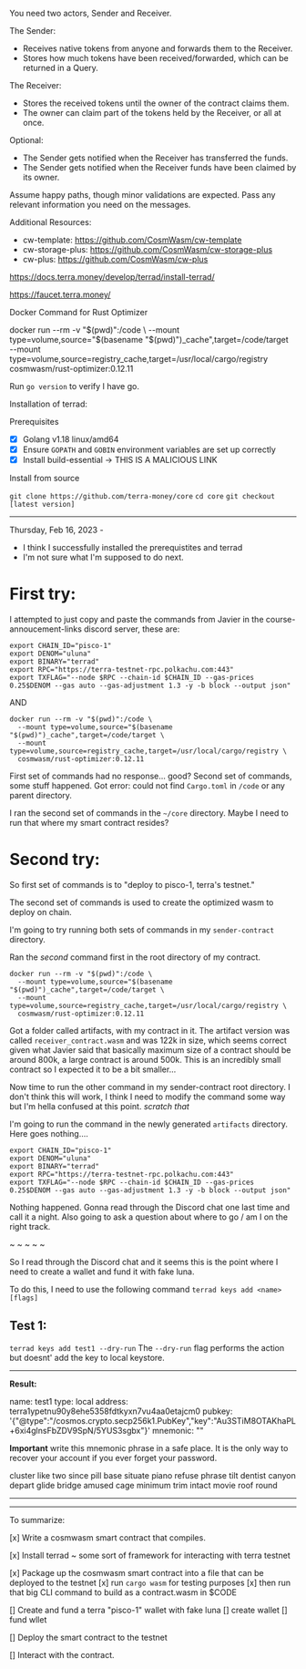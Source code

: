 You need two actors, Sender and Receiver.

The Sender:
- Receives native tokens from anyone and forwards them to the Receiver.
- Stores how much tokens have been received/forwarded, which can be returned in a Query.

The Receiver:
- Stores the received tokens until the owner of the contract claims them.
- The owner can claim part of the tokens held by the Receiver, or all at once.

Optional:
- The Sender gets notified when the Receiver has transferred the funds.
- The Sender gets notified when the Receiver funds have been claimed by its owner.

Assume happy paths, though minor validations are expected. Pass any relevant information you need on the messages.

Additional Resources:
- cw-template: https://github.com/CosmWasm/cw-template
- cw-storage-plus: https://github.com/CosmWasm/cw-storage-plus
- cw-plus: https://github.com/CosmWasm/cw-plus

https://docs.terra.money/develop/terrad/install-terrad/

https://faucet.terra.money/

Docker Command for Rust Optimizer

docker run --rm -v "$(pwd)":/code \
  --mount type=volume,source="$(basename "$(pwd)")_cache",target=/code/target \
  --mount type=volume,source=registry_cache,target=/usr/local/cargo/registry \
  cosmwasm/rust-optimizer:0.12.11

Run `go version` to verify I have go.

Installation of terrad:

Prerequisites

* [x] Golang v1.18 linux/amd64
* [x] Ensure `GOPATH` and `GOBIN` environment variables are set up correctly
* [x] Install build-essential -> THIS IS A MALICIOUS LINK

Install from source

`git clone https://github.com/terra-money/core`
`cd core`
`git checkout [latest version]`

- - - - - - - - - - - - - - - - - - - - - - - - - -

Thursday, Feb 16, 2023 - 

* I think I successfully installed the prerequistites and terrad
* I'm not sure what I'm supposed to do next.

# First try:

I attempted to just copy and paste the commands from Javier in the course-annoucement-links discord server, these are:

```
export CHAIN_ID="pisco-1"
export DENOM="uluna"
export BINARY="terrad"
export RPC="https://terra-testnet-rpc.polkachu.com:443"
export TXFLAG="--node $RPC --chain-id $CHAIN_ID --gas-prices 0.25$DENOM --gas auto --gas-adjustment 1.3 -y -b block --output json"
```

AND

```
docker run --rm -v "$(pwd)":/code \
  --mount type=volume,source="$(basename "$(pwd)")_cache",target=/code/target \
  --mount type=volume,source=registry_cache,target=/usr/local/cargo/registry \
  cosmwasm/rust-optimizer:0.12.11
```

First set of commands had no response... good?
Second set of commands, some stuff happened. Got error: could not find `Cargo.toml` in `/code` or any parent directory.

I ran the second set of commands in the `~/core` directory. Maybe I need to run that where my smart contract resides?

# Second try:

So first set of commands is to "deploy to pisco-1, terra's testnet."

The second set of commands is used to create the optimized wasm to deploy on chain.

I'm going to try running both sets of commands in my `sender-contract` directory.

Ran the *second* command first in the root directory of my contract.

```
docker run --rm -v "$(pwd)":/code \
  --mount type=volume,source="$(basename "$(pwd)")_cache",target=/code/target \
  --mount type=volume,source=registry_cache,target=/usr/local/cargo/registry \
  cosmwasm/rust-optimizer:0.12.11
```

Got a folder called artifacts, with my contract in it. The artifact version was called `receiver_contract.wasm` and was 122k in size, which seems correct given what Javier said that basically maximum size of a contract should be around 800k, a large contract is around 500k. This is an incredibly small contract so I expected it to be a bit smaller...

Now time to run the other command in my sender-contract root directory. I don't think this will work, I think I need to modify the command some way but I'm hella confused at this point. *scratch that*

I'm going to run the command in the newly generated `artifacts` directory. Here goes nothing....

```
export CHAIN_ID="pisco-1"
export DENOM="uluna"
export BINARY="terrad"
export RPC="https://terra-testnet-rpc.polkachu.com:443"
export TXFLAG="--node $RPC --chain-id $CHAIN_ID --gas-prices 0.25$DENOM --gas auto --gas-adjustment 1.3 -y -b block --output json"
```

Nothing happened. Gonna read through the Discord chat one last time and call it a night. Also going to ask a question about where to go / am I on the right track.

~ ~ ~ ~ ~

So I read through the Discord chat and it seems this is the point where I need to create a wallet and fund it with fake luna.

To do this, I need to use the following command `terrad keys add <name> [flags]`

## Test 1:
`terrad keys add test1 --dry-run`
The `--dry-run` flag performs the action but doesnt' add the key to local keystore.

* * * * * * * * *

**Result:**

name: test1
  type: local
  address: terra1ypetnu90y8ehe5358fdtkyxn7vu4aa0etajcm0
  pubkey: '{"@type":"/cosmos.crypto.secp256k1.PubKey","key":"Au3STiM8OTAKhaPL+6xi4glnsFbZDV9SpN/5YUS3sgbx"}'
  mnemonic: ""


**Important** write this mnemonic phrase in a safe place.
It is the only way to recover your account if you ever forget your password.

cluster like two since pill base situate piano refuse phrase tilt dentist canyon depart glide bridge amused cage minimum trim intact movie roof round

* * * * * * * * *

- - - - - - - - - - - - - - - - - - - - - - - - -

To summarize:

[x] Write a cosmwasm smart contract that compiles.

[x] Install terrad ~ some sort of framework for interacting with terra testnet

[x] Package up the cosmwasm smart contract into a file that can be deployed to the testnet
	[x] run `cargo wasm` for testing purposes
	[x] then run that big CLI command to build as a contract.wasm in $CODE

[] Create and fund a terra "pisco-1" wallet with fake luna
	[] create wallet
	[] fund wllet

[] Deploy the smart contract to the testnet

[] Interact with the contract.







